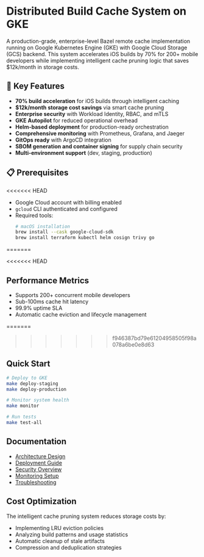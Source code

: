 # Distributed Build Cache System on GKE

A production-grade, enterprise-level Bazel remote cache implementation running on Google Kubernetes Engine (GKE) with Google Cloud Storage (GCS) backend. This system accelerates iOS builds by 70% for 200+ mobile developers while implementing intelligent cache pruning logic that saves $12k/month in storage costs.

## 🚀 Key Features

- **70% build acceleration** for iOS builds through intelligent caching
- **$12k/month storage cost savings** via smart cache pruning
- **Enterprise security** with Workload Identity, RBAC, and mTLS
- **GKE Autopilot** for reduced operational overhead
- **Helm-based deployment** for production-ready orchestration
- **Comprehensive monitoring** with Prometheus, Grafana, and Jaeger
- **GitOps ready** with ArgoCD integration
- **SBOM generation and container signing** for supply chain security
- **Multi-environment support** (dev, staging, production)

## 📋 Prerequisites

<<<<<<< HEAD
- Google Cloud account with billing enabled
- `gcloud` CLI authenticated and configured
- Required tools:
  ```bash
  # macOS installation
  brew install --cask google-cloud-sdk
  brew install terraform kubectl helm cosign trivy go
  ```
=======


<<<<<<< HEAD
## Performance Metrics

- Supports 200+ concurrent mobile developers
- Sub-100ms cache hit latency
- 99.9% uptime SLA
- Automatic cache eviction and lifecycle management

=======

>>>>>>> f946387bd79e61204958505f98a078a6be0e8d63
## Quick Start

```bash
# Deploy to GKE
make deploy-staging
make deploy-production

# Monitor system health
make monitor

# Run tests
make test-all
```

## Documentation

- [Architecture Design](docs/architecture.md)
- [Deployment Guide](docs/deployment.md)
- [Security Overview](docs/security.md)
- [Monitoring Setup](docs/monitoring.md)
- [Troubleshooting](docs/troubleshooting.md)

## Cost Optimization

The intelligent cache pruning system reduces storage costs by:
- Implementing LRU eviction policies
- Analyzing build patterns and usage statistics
- Automatic cleanup of stale artifacts
- Compression and deduplication strategies
